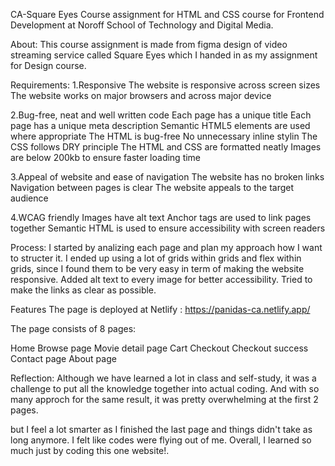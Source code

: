 CA-Square Eyes
Course assignment for HTML and CSS course for Frontend Development at Noroff School of Technology and Digital Media.

About:
This course assignment is made from figma design of video streaming service called Square Eyes which I handed in as my assignment for Design course.

Requirements:
1.Responsive
The website is responsive across screen sizes
The website works on major browsers and across major device

2.Bug-free, neat and well written code
Each page has a unique title
Each page has a unique meta description
Semantic HTML5 elements are used where appropriate
The HTML is bug-free
No unnecessary inline stylin
The CSS follows DRY principle
The HTML and CSS are formatted neatly
Images are below 200kb to ensure faster loading time

3.Appeal of website and ease of navigation
The website has no broken links
Navigation between pages is clear
The website appeals to the target audience

4.WCAG friendly
Images have alt text
Anchor tags are used to link pages together
Semantic HTML is used to ensure accessibility with screen readers

Process:
I started by analizing each page and plan my approach how I want to structer it. I ended up using a lot of grids within grids and flex within grids, since I found them to be very easy in term of making the website responsive. Added alt text to every image for better accessibility. Tried to make the links as clear as possible.

Features
The page is deployed at Netlify : https://panidas-ca.netlify.app/

The page consists of 8 pages:

Home
Browse page
Movie detail page
Cart
Checkout
Checkout success
Contact page
About page

Reflection:
Although we have learned a lot in class and self-study, it was a challenge to put all the knowledge together into actual coding. And with so many approch for the same result, it was pretty overwhelming at the first 2 pages.

but I feel a lot smarter as I finished the last page and things didn't take as long anymore. I felt like codes were flying out of me. Overall, I learned so much just by coding this one website!.
